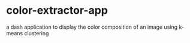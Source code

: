 # color-extractor-app
a dash application to display the color composition of an image using k-means clustering
